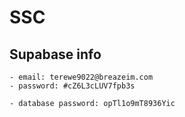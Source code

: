 # SSC

## Supabase info

    - email: terewe9022@breazeim.com
    - password: #cZ6L3cLUV7fpb3s

    - database password: opTl1o9mT8936Yic
